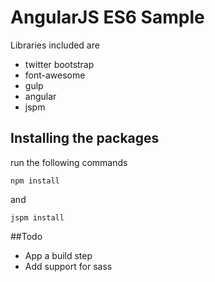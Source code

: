 # AngularJS ES6 Sample
Libraries included are

* twitter bootstrap
* font-awesome
* gulp
* angular
* jspm

## Installing the packages

run the following commands
```
npm install
```
and
```
jspm install
```


##Todo
* App a build step
* Add support for sass
